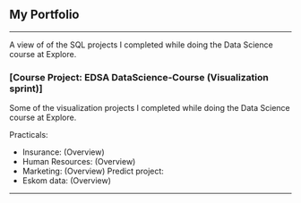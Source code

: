 ## My Portfolio

---


A view of of the SQL projects I completed while doing the Data Science course at Explore.

### [Course Project: EDSA DataScience-Course (Visualization sprint)]
Some of the visualization projects I completed while doing the Data Science course at Explore.

Practicals:
- Insurance: (Overview)
- Human Resources: (Overview)
- Marketing: (Overview)
Predict project:
- Eskom data: (Overview)

---
